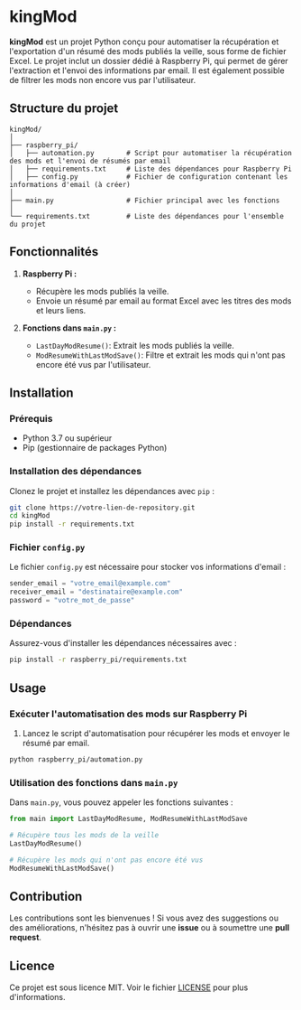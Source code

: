 
# kingMod

**kingMod** est un projet Python conçu pour automatiser la récupération et l'exportation d'un résumé des mods publiés la veille, sous forme de fichier Excel. Le projet inclut un dossier dédié à Raspberry Pi, qui permet de gérer l'extraction et l'envoi des informations par email. Il est également possible de filtrer les mods non encore vus par l'utilisateur.

## Structure du projet

```
kingMod/
│
├── raspberry_pi/
│   ├── automation.py        # Script pour automatiser la récupération des mods et l'envoi de résumés par email
│   ├── requirements.txt     # Liste des dépendances pour Raspberry Pi
│   ├── config.py            # Fichier de configuration contenant les informations d'email (à créer)
│
├── main.py                  # Fichier principal avec les fonctions
│
└── requirements.txt         # Liste des dépendances pour l'ensemble du projet
```

## Fonctionnalités

1. **Raspberry Pi :**
   - Récupère les mods publiés la veille.
   - Envoie un résumé par email au format Excel avec les titres des mods et leurs liens.

2. **Fonctions dans `main.py` :**
   - `LastDayModResume()`: Extrait les mods publiés la veille.
   - `ModResumeWithLastModSave()`: Filtre et extrait les mods qui n'ont pas encore été vus par l'utilisateur.

## Installation

### Prérequis

- Python 3.7 ou supérieur
- Pip (gestionnaire de packages Python)

### Installation des dépendances

Clonez le projet et installez les dépendances avec `pip` :

```bash
git clone https://votre-lien-de-repository.git
cd kingMod
pip install -r requirements.txt
```

### Fichier `config.py`

Le fichier `config.py` est nécessaire pour stocker vos informations d'email :

```python
sender_email = "votre_email@example.com"
receiver_email = "destinataire@example.com"
password = "votre_mot_de_passe"
```

### Dépendances

Assurez-vous d'installer les dépendances nécessaires avec :

```bash
pip install -r raspberry_pi/requirements.txt
```

## Usage

### Exécuter l'automatisation des mods sur Raspberry Pi

1. Lancez le script d'automatisation pour récupérer les mods et envoyer le résumé par email.

```bash
python raspberry_pi/automation.py
```

### Utilisation des fonctions dans `main.py`

Dans `main.py`, vous pouvez appeler les fonctions suivantes :

```python
from main import LastDayModResume, ModResumeWithLastModSave

# Récupère tous les mods de la veille
LastDayModResume()

# Récupère les mods qui n'ont pas encore été vus
ModResumeWithLastModSave()
```

## Contribution

Les contributions sont les bienvenues ! Si vous avez des suggestions ou des améliorations, n'hésitez pas à ouvrir une **issue** ou à soumettre une **pull request**.

## Licence

Ce projet est sous licence MIT. Voir le fichier [LICENSE](LICENSE) pour plus d'informations.
